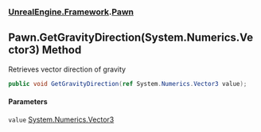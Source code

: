 ### [UnrealEngine.Framework](./UnrealEngine-Framework.md 'UnrealEngine.Framework').[Pawn](./Pawn.md 'UnrealEngine.Framework.Pawn')
## Pawn.GetGravityDirection(System.Numerics.Vector3) Method
Retrieves vector direction of gravity  
```csharp
public void GetGravityDirection(ref System.Numerics.Vector3 value);
```
#### Parameters
<a name='UnrealEngine-Framework-Pawn-GetGravityDirection(System-Numerics-Vector3)-value'></a>
`value` [System.Numerics.Vector3](https://docs.microsoft.com/en-us/dotnet/api/System.Numerics.Vector3 'System.Numerics.Vector3')  
  

